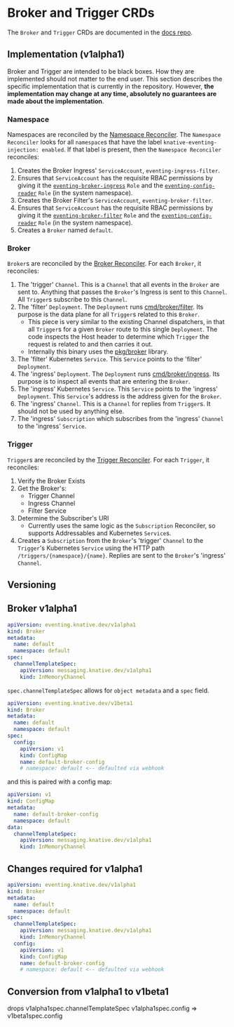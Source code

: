 # Broker and Trigger CRDs

The `Broker` and `Trigger` CRDs are documented in the
[docs repo](https://github.com/knative/docs/blob/master/docs/eventing/broker-trigger.md).

## Implementation (v1alpha1)

Broker and Trigger are intended to be black boxes. How they are implemented
should not matter to the end user. This section describes the specific
implementation that is currently in the repository. However, **the
implementation may change at any time, absolutely no guarantees are made about
the implementation**.

### Namespace

Namespaces are reconciled by the
[Namespace Reconciler](../../pkg/reconciler/namespace). The
`Namespace Reconciler` looks for all `namespace`s that have the label
`knative-eventing-injection: enabled`. If that label is present, then the
`Namespace Reconciler` reconciles:

1. Creates the Broker Ingress' `ServiceAccount`, `eventing-ingress-filter`.
1. Ensures that `ServiceAccount` has the requisite RBAC permissions by giving it
   the [`eventing-broker-ingress`](../../config/200-broker-clusterrole.yaml)
   `Role` and the
   [`eventing-config-reader`](../../config/200-broker-clusterrole.yaml) `Role`
   (in the system namespace).
1. Creates the Broker Filter's `ServiceAccount`, `eventing-broker-filter`.
1. Ensures that `ServiceAccount` has the requisite RBAC permissions by giving it
   the [`eventing-broker-filter`](../../config/200-broker-clusterrole.yaml)
   `Role` and the
   [`eventing-config-reader`](../../config/200-broker-clusterrole.yaml) `Role`
   (in the system namespace).
1. Creates a `Broker` named `default`.

### Broker

`Broker`s are reconciled by the
[Broker Reconciler](../../pkg/reconciler/broker). For each `Broker`, it
reconciles:

1. The 'trigger' `Channel`. This is a `Channel` that all events in the `Broker`
   are sent to. Anything that passes the `Broker`'s Ingress is sent to this
   `Channel`. All `Trigger`s subscribe to this `Channel`.
1. The 'filter' `Deployment`. The `Deployment` runs
   [cmd/broker/filter](../../cmd/broker/filter). Its purpose is the data plane
   for all `Trigger`s related to this `Broker`.
   - This piece is very similar to the existing Channel dispatchers, in that all
     `Trigger`s for a given `Broker` route to this single `Deployment`. The code
     inspects the Host header to determine which `Trigger` the request is
     related to and then carries it out.
   - Internally this binary uses the [pkg/broker](../../pkg/broker) library.
1. The 'filter' Kubernetes `Service`. This `Service` points to the 'filter'
   `Deployment`.
1. The 'ingress' `Deployment`. The `Deployment` runs
   [cmd/broker/ingress](../../cmd/broker/ingress). Its purpose is to inspect all
   events that are entering the `Broker`.
1. The 'ingress' Kubernetes `Service`. This `Service` points to the 'ingress'
   `Deployment`. This `Service`'s address is the address given for the `Broker`.
1. The 'ingress' `Channel`. This is a `Channel` for replies from `Trigger`s. It
   should not be used by anything else.
1. The 'ingress' `Subscription` which subscribes from the 'ingress' `Channel` to
   the 'ingress' `Service`.

### Trigger

`Trigger`s are reconciled by the
[Trigger Reconciler](../../pkg/reconciler/trigger). For each `Trigger`, it
reconciles:

1. Verify the Broker Exists
1. Get the Broker's:
   - Trigger Channel
   - Ingress Channel
   - Filter Service
1. Determine the Subscriber's URI
   - Currently uses the same logic as the `Subscription` Reconciler, so supports
     Addressables and Kubernetes `Service`s.
1. Creates a `Subscription` from the `Broker`'s 'trigger' `Channel` to the
   `Trigger`'s Kubernetes `Service` using the HTTP path
   `/triggers/{namespace}/{name}`. Replies are sent to the `Broker`'s 'ingress'
   `Channel`.


## Versioning

## Broker v1alpha1

```yaml
apiVersion: eventing.knative.dev/v1alpha1
kind: Broker
metadata:
  name: default
  namespace: default
spec:
  channelTemplateSpec:
    apiVersion: messaging.knative.dev/v1alpha1
    kind: InMemoryChannel
```

`spec.channelTemplateSpec` allows for `object metadata` and a `spec` field.

```yaml
apiVersion: eventing.knative.dev/v1beta1
kind: Broker
metadata:
  name: default
  namespace: default
spec:
  config:
    apiVersion: v1
    kind: ConfigMap
    name: default-broker-config
    # namespace: default <-- defaulted via webhook
```

and this is paired with a config map:

```yaml
apiVersion: v1
kind: ConfigMap
metadata:
  name: default-broker-config
  namespace: default
data:
  channelTemplateSpec:
    apiVersion: messaging.knative.dev/v1alpha1
    kind: InMemoryChannel
```

## Changes required for v1alpha1

```yaml
apiVersion: eventing.knative.dev/v1alpha1
kind: Broker
metadata:
  name: default
  namespace: default
spec:
  channelTemplateSpec:
    apiVersion: messaging.knative.dev/v1alpha1
    kind: InMemoryChannel
  config:
    apiVersion: v1
    kind: ConfigMap
    name: default-broker-config
    # namespace: default <-- defaulted via webhook
```

## Conversion from v1alpha1 to v1beta1

drops v1alpha1spec.channelTemplateSpec
v1alpha1spec.config => v1beta1spec.config





